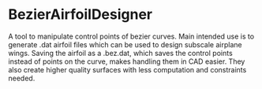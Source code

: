 # BezierAirfoilDesigner

A tool to manipulate control points of bezier curves.
Main intended use is to generate .dat airfoil files which can be used to design subscale airplane wings.
Saving the airfoil as a .bez.dat, which saves the control points instead of points on the curve, makes handling them in CAD easier.
They also create higher quality surfaces with less computation and constraints needed.
